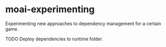 moai-experimenting
==================

Experimenting new approaches to dependency management for a certain game.

TODO Deploy dependencies to runtime folder.
